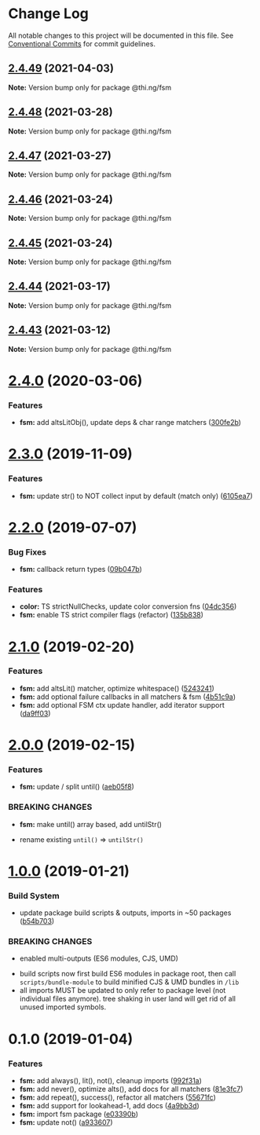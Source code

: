 # Change Log

All notable changes to this project will be documented in this file.
See [Conventional Commits](https://conventionalcommits.org) for commit guidelines.

## [2.4.49](https://github.com/thi-ng/umbrella/compare/@thi.ng/fsm@2.4.48...@thi.ng/fsm@2.4.49) (2021-04-03)

**Note:** Version bump only for package @thi.ng/fsm





## [2.4.48](https://github.com/thi-ng/umbrella/compare/@thi.ng/fsm@2.4.47...@thi.ng/fsm@2.4.48) (2021-03-28)

**Note:** Version bump only for package @thi.ng/fsm





## [2.4.47](https://github.com/thi-ng/umbrella/compare/@thi.ng/fsm@2.4.46...@thi.ng/fsm@2.4.47) (2021-03-27)

**Note:** Version bump only for package @thi.ng/fsm





## [2.4.46](https://github.com/thi-ng/umbrella/compare/@thi.ng/fsm@2.4.45...@thi.ng/fsm@2.4.46) (2021-03-24)

**Note:** Version bump only for package @thi.ng/fsm





## [2.4.45](https://github.com/thi-ng/umbrella/compare/@thi.ng/fsm@2.4.44...@thi.ng/fsm@2.4.45) (2021-03-24)

**Note:** Version bump only for package @thi.ng/fsm





## [2.4.44](https://github.com/thi-ng/umbrella/compare/@thi.ng/fsm@2.4.43...@thi.ng/fsm@2.4.44) (2021-03-17)

**Note:** Version bump only for package @thi.ng/fsm





## [2.4.43](https://github.com/thi-ng/umbrella/compare/@thi.ng/fsm@2.4.42...@thi.ng/fsm@2.4.43) (2021-03-12)

**Note:** Version bump only for package @thi.ng/fsm





# [2.4.0](https://github.com/thi-ng/umbrella/compare/@thi.ng/fsm@2.3.7...@thi.ng/fsm@2.4.0) (2020-03-06)


### Features

* **fsm:** add altsLitObj(), update deps & char range matchers ([300fe2b](https://github.com/thi-ng/umbrella/commit/300fe2bf6a814f3822a2173576c8ab7b76d3f4bb))





# [2.3.0](https://github.com/thi-ng/umbrella/compare/@thi.ng/fsm@2.2.5...@thi.ng/fsm@2.3.0) (2019-11-09)

### Features

* **fsm:** update str() to NOT collect input by default (match only) ([6105ea7](https://github.com/thi-ng/umbrella/commit/6105ea7f8a9c99b0117bb6db2396607438c1eb02))

# [2.2.0](https://github.com/thi-ng/umbrella/compare/@thi.ng/fsm@2.1.15...@thi.ng/fsm@2.2.0) (2019-07-07)

### Bug Fixes

* **fsm:** callback return types ([09b047b](https://github.com/thi-ng/umbrella/commit/09b047b))

### Features

* **color:** TS strictNullChecks, update color conversion fns ([04dc356](https://github.com/thi-ng/umbrella/commit/04dc356))
* **fsm:** enable TS strict compiler flags (refactor) ([135b838](https://github.com/thi-ng/umbrella/commit/135b838))

# [2.1.0](https://github.com/thi-ng/umbrella/compare/@thi.ng/fsm@2.0.0...@thi.ng/fsm@2.1.0) (2019-02-20)

### Features

* **fsm:** add altsLit() matcher, optimize whitespace() ([5243241](https://github.com/thi-ng/umbrella/commit/5243241))
* **fsm:** add optional failure callbacks in all matchers & fsm ([4b51c9a](https://github.com/thi-ng/umbrella/commit/4b51c9a))
* **fsm:** add optional FSM ctx update handler, add iterator support ([da9ff03](https://github.com/thi-ng/umbrella/commit/da9ff03))

# [2.0.0](https://github.com/thi-ng/umbrella/compare/@thi.ng/fsm@1.0.4...@thi.ng/fsm@2.0.0) (2019-02-15)

### Features

* **fsm:** update / split until() ([aeb05f8](https://github.com/thi-ng/umbrella/commit/aeb05f8))

### BREAKING CHANGES

* **fsm:** make until() array based, add untilStr()

- rename existing `until()` => `untilStr()`

# [1.0.0](https://github.com/thi-ng/umbrella/compare/@thi.ng/fsm@0.1.0...@thi.ng/fsm@1.0.0) (2019-01-21)

### Build System

* update package build scripts & outputs, imports in ~50 packages ([b54b703](https://github.com/thi-ng/umbrella/commit/b54b703))

### BREAKING CHANGES

* enabled multi-outputs (ES6 modules, CJS, UMD)

- build scripts now first build ES6 modules in package root, then call
  `scripts/bundle-module` to build minified CJS & UMD bundles in `/lib`
- all imports MUST be updated to only refer to package level
  (not individual files anymore). tree shaking in user land will get rid of
  all unused imported symbols.

# 0.1.0 (2019-01-04)

### Features

* **fsm:** add always(), lit(), not(), cleanup imports ([992f31a](https://github.com/thi-ng/umbrella/commit/992f31a))
* **fsm:** add never(), optimize alts(), add docs for all matchers ([81e3fc7](https://github.com/thi-ng/umbrella/commit/81e3fc7))
* **fsm:** add repeat(), success(), refactor all matchers ([55671fc](https://github.com/thi-ng/umbrella/commit/55671fc))
* **fsm:** add support for lookahead-1, add docs ([4a9bb3d](https://github.com/thi-ng/umbrella/commit/4a9bb3d))
* **fsm:** import fsm package ([e03390b](https://github.com/thi-ng/umbrella/commit/e03390b))
* **fsm:** update not() ([a933607](https://github.com/thi-ng/umbrella/commit/a933607))
